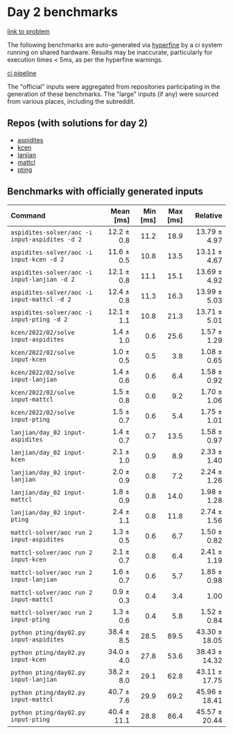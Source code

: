 # Day 2 benchmarks

[link to problem](http://adventofcode.com/2022/day/2)

The following benchmarks are auto-generated via [hyperfine](https://github.com/sharkdp/hyperfine) by a ci system running on shared hardware. Results may be inaccurate, particularly for execution times < 5ms, as per the hyperfine warnings.

[ci pipeline](http://ci.papercode.net:8080/teams/aoc2022/pipelines/aoc-compare-2022)

The "official" inputs were aggregated from repositories participating in the generation of these benchmarks. The "large" inputs (if any) were sourced from various places, including the subreddit.

## Repos (with solutions for day 2)


- [aspidites](https://github.com/aspidites/aoc2022)
- [kcen](https://github.com/kcen/AdventOfCode)
- [lanjian](https://github.com/LanJian/aoc-2022)
- [mattcl](https://github.com/mattcl/aoc2022)
- [pting](https://github.com/pting/aoc2022)

## Benchmarks with officially generated inputs
| Command | Mean [ms] | Min [ms] | Max [ms] | Relative |
|:---|---:|---:|---:|---:|
| `aspidites-solver/aoc -i input-aspidites -d 2` | 12.2 ± 0.8 | 11.2 | 18.9 | 13.79 ± 4.97 |
| `aspidites-solver/aoc -i input-kcen -d 2` | 11.6 ± 0.5 | 10.8 | 13.5 | 13.11 ± 4.67 |
| `aspidites-solver/aoc -i input-lanjian -d 2` | 12.1 ± 0.8 | 11.1 | 15.1 | 13.69 ± 4.92 |
| `aspidites-solver/aoc -i input-mattcl -d 2` | 12.4 ± 0.8 | 11.3 | 16.3 | 13.99 ± 5.03 |
| `aspidites-solver/aoc -i input-pting -d 2` | 12.1 ± 1.1 | 10.8 | 21.3 | 13.71 ± 5.01 |
| `kcen/2022/02/solve input-aspidites` | 1.4 ± 1.0 | 0.6 | 25.6 | 1.57 ± 1.29 |
| `kcen/2022/02/solve input-kcen` | 1.0 ± 0.5 | 0.5 | 3.8 | 1.08 ± 0.65 |
| `kcen/2022/02/solve input-lanjian` | 1.4 ± 0.6 | 0.6 | 6.4 | 1.58 ± 0.92 |
| `kcen/2022/02/solve input-mattcl` | 1.5 ± 0.8 | 0.6 | 9.2 | 1.70 ± 1.06 |
| `kcen/2022/02/solve input-pting` | 1.5 ± 0.7 | 0.6 | 5.4 | 1.75 ± 1.01 |
| `lanjian/day_02 input-aspidites` | 1.4 ± 0.7 | 0.7 | 13.5 | 1.58 ± 0.97 |
| `lanjian/day_02 input-kcen` | 2.1 ± 1.0 | 0.9 | 8.9 | 2.33 ± 1.40 |
| `lanjian/day_02 input-lanjian` | 2.0 ± 0.9 | 0.8 | 7.2 | 2.24 ± 1.26 |
| `lanjian/day_02 input-mattcl` | 1.8 ± 0.9 | 0.8 | 14.0 | 1.98 ± 1.28 |
| `lanjian/day_02 input-pting` | 2.4 ± 1.1 | 0.8 | 11.8 | 2.74 ± 1.56 |
| `mattcl-solver/aoc run 2 input-aspidites` | 1.3 ± 0.5 | 0.6 | 6.7 | 1.50 ± 0.82 |
| `mattcl-solver/aoc run 2 input-kcen` | 2.1 ± 0.7 | 0.8 | 6.4 | 2.41 ± 1.19 |
| `mattcl-solver/aoc run 2 input-lanjian` | 1.6 ± 0.7 | 0.6 | 5.7 | 1.85 ± 0.98 |
| `mattcl-solver/aoc run 2 input-mattcl` | 0.9 ± 0.3 | 0.4 | 3.4 | 1.00 |
| `mattcl-solver/aoc run 2 input-pting` | 1.3 ± 0.6 | 0.4 | 5.8 | 1.52 ± 0.84 |
| `python pting/day02.py input-aspidites` | 38.4 ± 8.5 | 28.5 | 89.5 | 43.30 ± 18.05 |
| `python pting/day02.py input-kcen` | 34.0 ± 4.0 | 27.8 | 53.6 | 38.43 ± 14.32 |
| `python pting/day02.py input-lanjian` | 38.2 ± 8.0 | 29.1 | 62.8 | 43.11 ± 17.75 |
| `python pting/day02.py input-mattcl` | 40.7 ± 7.6 | 29.9 | 69.2 | 45.96 ± 18.41 |
| `python pting/day02.py input-pting` | 40.4 ± 11.1 | 28.8 | 86.4 | 45.57 ± 20.44 |
